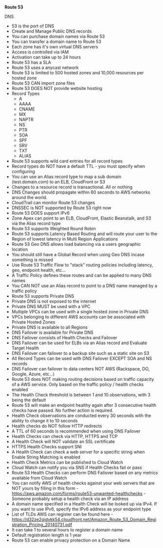 **Route 53**

DNS

* 53 is the port of DNS
* Create and Manage Public DNS records
* You can purchase domain names via Route 53
* You can transfer a domain name to Route 53
* Each zone has it's own virtual DNS servers
* Access is controlled via IAM
* Activation can take up to 24 hours
* Route 53 has a SLA
* Route 53 uses a anycast network
* Route 53 is limited to 500 hosted zones and 10,000 resources per hosted zone
* Route 53 CAN import zone files
* Route 53 DOES NOT provide website hosting
* Record Types
    * A
    * AAAA
    * CNAME
    * MX
    * NAPTR
    * NS
    * PTR
    * SOA
    * SPF
    * SRV
    * TXT
    * ALIAS
* Route 53 supports wild card entries for all record types
* Record types do NOT have a default TTL - you must specify when configuring
* You can use an Alias record type to map a sub domain (test.domain.com) to an ELB, CloudFront or S3
* Changes to a resource record is transactional. All or nothing
* DNS Changes should propagate within 60 seconds to AWS networks around the world.
* CloudTrail can monitor Route 53 changes
* DNSSEC is NOT supported by Route 53 right now
* Route 53 DOES support IPv6
* Zone Apex can point to an ELB, CloudFront, Elastic Beanstalk, and S3 via the Alias record type
* Route 53 supports Weighted Round Robin
* Route 53 supports Latency Based Routing and will route your user to the Region of lowest latency in Multi Region Applications
* Route 53 Geo DNS allows load balancing via a users geographic location
* You should still have a Global Record when using Geo DNS incase something is missed
* Use Route 53 Traffic Flow to "stack" routing policies including latency, geo, endpoint health, etc...
* A Traffic Policy defines these routes and can be applied to many DNS names
* You CAN NOT use an Alias record to point to a DNS name managed by a traffic policy
* Route 53 supports Private DNS
* Private DNS is not exposed to the internet
* Private DNS MUST be used with a VPC
* Multiple VPCs can be used with a single hosted zone in Private DNS
* VPCs belonging to different AWS accounts can be associated with Private Hosted Zones
* Private DNS is available to all Regions
* DNS Failover is available for Private DNS
* DNS Failover consists of Health Checks and Failover
* DNS Failover can be used for ELBs via an Alias record and Evaluate Target Health
* DNS Failover can failover to a backup site such as a static site on S3
* All Record Types can be used with DNS Failover EXCEPT SOA and NS records
* DNS Failover can failover to data centers NOT AWS (Rackspace, DO, Google, Azure, etc...)
* Route 53 does NOT making routing decisions based on traffic capacity of a AWS service. Only based on the traffic policy / health checks enabled
* The Health Check threshold is between 1 and 10 observations, with 3 being the default
* Route 53 will make an endpoint healthy again after 3 consecutive health checks have passed. No further action is required.
* Health Check observations are conducted every 30 seconds with the ability to change it to 10 seconds
* Health checks do NOT follow HTTP redirects
* A TTL of 60 seconds is recommended when using DNS Failover
* Health Checks can check via HTTP, HTTPS and TCP
* A Health Check will NOT validate an SSL certificate 
* HTTPS Health Checks support SNI
* A Health Check can check a web server for a specific string when Enable String Matching is enabled
* Health Check Metrics can be published to Cloud Watch
* Cloud Watch can notify you via SNS if Health Checks fail or pass
* Route 53 Health Checks can perform DNS Failover based on any metrics available from Cloud Watch
* You can notify AWS of health checks against your web servers that are NOT yours by filling in this form - https://aws.amazon.com/forms/route53-unwanted-healthchecks - Someone probably setup a health check via an IP address
* A domain name specified in a Health Check will be looked up via IPv4. If you want to use IPv6, specify the IPv6 address as your endpoint type
* List of TLDs AWS can register can be found here - https://d32ze2gidvkk54.cloudfront.net/Amazon_Route_53_Domain_Registration_Pricing_20140731.pdf
* It can take 1 to several hours to register a domain name
* Default registration length is 1 year
* Route 53 can enable privacy protection on a Domain Name
